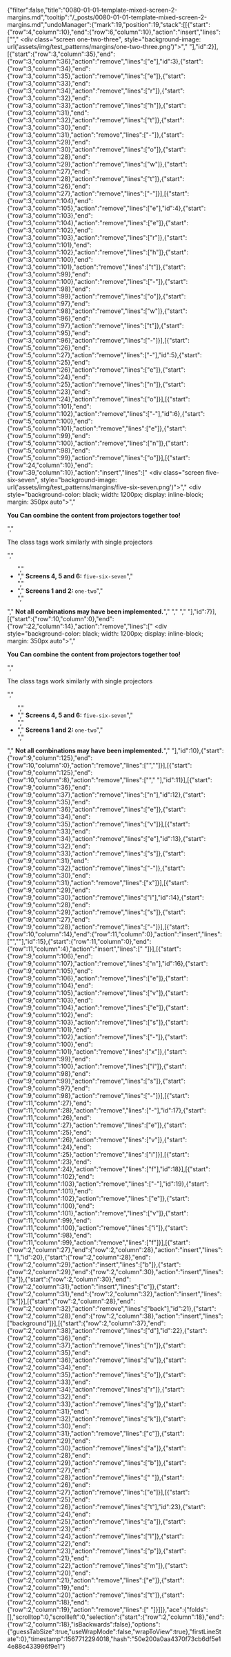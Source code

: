 {"filter":false,"title":"0080-01-01-template-mixed-screen-2-margins.md","tooltip":"/_posts/0080-01-01-template-mixed-screen-2-margins.md","undoManager":{"mark":19,"position":19,"stack":[[{"start":{"row":4,"column":10},"end":{"row":6,"column":10},"action":"insert","lines":["","    <div class=\"screen one-two-three\", style=\"background-image: url('assets/img/test_patterns/margins/one-two-three.png')\">","    </div>"],"id":2}],[{"start":{"row":3,"column":35},"end":{"row":3,"column":36},"action":"remove","lines":["e"],"id":3},{"start":{"row":3,"column":34},"end":{"row":3,"column":35},"action":"remove","lines":["e"]},{"start":{"row":3,"column":33},"end":{"row":3,"column":34},"action":"remove","lines":["r"]},{"start":{"row":3,"column":32},"end":{"row":3,"column":33},"action":"remove","lines":["h"]},{"start":{"row":3,"column":31},"end":{"row":3,"column":32},"action":"remove","lines":["t"]},{"start":{"row":3,"column":30},"end":{"row":3,"column":31},"action":"remove","lines":["-"]},{"start":{"row":3,"column":29},"end":{"row":3,"column":30},"action":"remove","lines":["o"]},{"start":{"row":3,"column":28},"end":{"row":3,"column":29},"action":"remove","lines":["w"]},{"start":{"row":3,"column":27},"end":{"row":3,"column":28},"action":"remove","lines":["t"]},{"start":{"row":3,"column":26},"end":{"row":3,"column":27},"action":"remove","lines":["-"]}],[{"start":{"row":3,"column":104},"end":{"row":3,"column":105},"action":"remove","lines":["e"],"id":4},{"start":{"row":3,"column":103},"end":{"row":3,"column":104},"action":"remove","lines":["e"]},{"start":{"row":3,"column":102},"end":{"row":3,"column":103},"action":"remove","lines":["r"]},{"start":{"row":3,"column":101},"end":{"row":3,"column":102},"action":"remove","lines":["h"]},{"start":{"row":3,"column":100},"end":{"row":3,"column":101},"action":"remove","lines":["t"]},{"start":{"row":3,"column":99},"end":{"row":3,"column":100},"action":"remove","lines":["-"]},{"start":{"row":3,"column":98},"end":{"row":3,"column":99},"action":"remove","lines":["o"]},{"start":{"row":3,"column":97},"end":{"row":3,"column":98},"action":"remove","lines":["w"]},{"start":{"row":3,"column":96},"end":{"row":3,"column":97},"action":"remove","lines":["t"]},{"start":{"row":3,"column":95},"end":{"row":3,"column":96},"action":"remove","lines":["-"]}],[{"start":{"row":5,"column":26},"end":{"row":5,"column":27},"action":"remove","lines":["-"],"id":5},{"start":{"row":5,"column":25},"end":{"row":5,"column":26},"action":"remove","lines":["e"]},{"start":{"row":5,"column":24},"end":{"row":5,"column":25},"action":"remove","lines":["n"]},{"start":{"row":5,"column":23},"end":{"row":5,"column":24},"action":"remove","lines":["o"]}],[{"start":{"row":5,"column":101},"end":{"row":5,"column":102},"action":"remove","lines":["-"],"id":6},{"start":{"row":5,"column":100},"end":{"row":5,"column":101},"action":"remove","lines":["e"]},{"start":{"row":5,"column":99},"end":{"row":5,"column":100},"action":"remove","lines":["n"]},{"start":{"row":5,"column":98},"end":{"row":5,"column":99},"action":"remove","lines":["o"]}],[{"start":{"row":24,"column":10},"end":{"row":39,"column":10},"action":"insert","lines":["    <div class=\"screen five-six-seven\", style=\"background-image: url('assets/img/test_patterns/margins/five-six-seven.png')\">","        <div style=\"background-color: black; width: 1200px; display: inline-block; margin: 350px auto\">","            <p><strong>You Can combine the content from projectors together too!</strong></p>","            <p>The class tags work similarly with single projectors</p>","            <ul>","                <li>","                    <strong>Screens 4, 5 and 6: </strong><code>five-six-seven</code>","                </li>","                <li>","                    <strong>Screens 1 and 2: </strong><code>one-two</code>","                </li>","            </ul>","            <strong>Not all combinations may have been implemented.</strong>","        </div>","        ","    </div>"],"id":7}],[{"start":{"row":10,"column":0},"end":{"row":22,"column":14},"action":"remove","lines":["        <div style=\"background-color: black; width: 1200px; display: inline-block; margin: 350px auto\">","            <p><strong>You Can combine the content from projectors together too!</strong></p>","            <p>The class tags work similarly with single projectors</p>","            <ul>","                <li>","                    <strong>Screens 4, 5 and 6: </strong><code>five-six-seven</code>","                </li>","                <li>","                    <strong>Screens 1 and 2: </strong><code>one-two</code>","                </li>","            </ul>","            <strong>Not all combinations may have been implemented.</strong>","        </div>"],"id":10},{"start":{"row":9,"column":125},"end":{"row":10,"column":0},"action":"remove","lines":["",""]}],[{"start":{"row":9,"column":125},"end":{"row":10,"column":8},"action":"remove","lines":["","        "],"id":11}],[{"start":{"row":9,"column":36},"end":{"row":9,"column":37},"action":"remove","lines":["n"],"id":12},{"start":{"row":9,"column":35},"end":{"row":9,"column":36},"action":"remove","lines":["e"]},{"start":{"row":9,"column":34},"end":{"row":9,"column":35},"action":"remove","lines":["v"]}],[{"start":{"row":9,"column":33},"end":{"row":9,"column":34},"action":"remove","lines":["e"],"id":13},{"start":{"row":9,"column":32},"end":{"row":9,"column":33},"action":"remove","lines":["s"]},{"start":{"row":9,"column":31},"end":{"row":9,"column":32},"action":"remove","lines":["-"]},{"start":{"row":9,"column":30},"end":{"row":9,"column":31},"action":"remove","lines":["x"]}],[{"start":{"row":9,"column":29},"end":{"row":9,"column":30},"action":"remove","lines":["i"],"id":14},{"start":{"row":9,"column":28},"end":{"row":9,"column":29},"action":"remove","lines":["s"]},{"start":{"row":9,"column":27},"end":{"row":9,"column":28},"action":"remove","lines":["-"]}],[{"start":{"row":10,"column":14},"end":{"row":11,"column":0},"action":"insert","lines":["",""],"id":15},{"start":{"row":11,"column":0},"end":{"row":11,"column":4},"action":"insert","lines":["    "]}],[{"start":{"row":9,"column":106},"end":{"row":9,"column":107},"action":"remove","lines":["n"],"id":16},{"start":{"row":9,"column":105},"end":{"row":9,"column":106},"action":"remove","lines":["e"]},{"start":{"row":9,"column":104},"end":{"row":9,"column":105},"action":"remove","lines":["v"]},{"start":{"row":9,"column":103},"end":{"row":9,"column":104},"action":"remove","lines":["e"]},{"start":{"row":9,"column":102},"end":{"row":9,"column":103},"action":"remove","lines":["s"]},{"start":{"row":9,"column":101},"end":{"row":9,"column":102},"action":"remove","lines":["-"]},{"start":{"row":9,"column":100},"end":{"row":9,"column":101},"action":"remove","lines":["x"]},{"start":{"row":9,"column":99},"end":{"row":9,"column":100},"action":"remove","lines":["i"]},{"start":{"row":9,"column":98},"end":{"row":9,"column":99},"action":"remove","lines":["s"]},{"start":{"row":9,"column":97},"end":{"row":9,"column":98},"action":"remove","lines":["-"]}],[{"start":{"row":11,"column":27},"end":{"row":11,"column":28},"action":"remove","lines":["-"],"id":17},{"start":{"row":11,"column":26},"end":{"row":11,"column":27},"action":"remove","lines":["e"]},{"start":{"row":11,"column":25},"end":{"row":11,"column":26},"action":"remove","lines":["v"]},{"start":{"row":11,"column":24},"end":{"row":11,"column":25},"action":"remove","lines":["i"]}],[{"start":{"row":11,"column":23},"end":{"row":11,"column":24},"action":"remove","lines":["f"],"id":18}],[{"start":{"row":11,"column":102},"end":{"row":11,"column":103},"action":"remove","lines":["-"],"id":19},{"start":{"row":11,"column":101},"end":{"row":11,"column":102},"action":"remove","lines":["e"]},{"start":{"row":11,"column":100},"end":{"row":11,"column":101},"action":"remove","lines":["v"]},{"start":{"row":11,"column":99},"end":{"row":11,"column":100},"action":"remove","lines":["i"]},{"start":{"row":11,"column":98},"end":{"row":11,"column":99},"action":"remove","lines":["f"]}],[{"start":{"row":2,"column":27},"end":{"row":2,"column":28},"action":"insert","lines":[" "],"id":20},{"start":{"row":2,"column":28},"end":{"row":2,"column":29},"action":"insert","lines":["b"]},{"start":{"row":2,"column":29},"end":{"row":2,"column":30},"action":"insert","lines":["a"]},{"start":{"row":2,"column":30},"end":{"row":2,"column":31},"action":"insert","lines":["c"]},{"start":{"row":2,"column":31},"end":{"row":2,"column":32},"action":"insert","lines":["k"]}],[{"start":{"row":2,"column":28},"end":{"row":2,"column":32},"action":"remove","lines":["back"],"id":21},{"start":{"row":2,"column":28},"end":{"row":2,"column":38},"action":"insert","lines":["background"]}],[{"start":{"row":2,"column":37},"end":{"row":2,"column":38},"action":"remove","lines":["d"],"id":22},{"start":{"row":2,"column":36},"end":{"row":2,"column":37},"action":"remove","lines":["n"]},{"start":{"row":2,"column":35},"end":{"row":2,"column":36},"action":"remove","lines":["u"]},{"start":{"row":2,"column":34},"end":{"row":2,"column":35},"action":"remove","lines":["o"]},{"start":{"row":2,"column":33},"end":{"row":2,"column":34},"action":"remove","lines":["r"]},{"start":{"row":2,"column":32},"end":{"row":2,"column":33},"action":"remove","lines":["g"]},{"start":{"row":2,"column":31},"end":{"row":2,"column":32},"action":"remove","lines":["k"]},{"start":{"row":2,"column":30},"end":{"row":2,"column":31},"action":"remove","lines":["c"]},{"start":{"row":2,"column":29},"end":{"row":2,"column":30},"action":"remove","lines":["a"]},{"start":{"row":2,"column":28},"end":{"row":2,"column":29},"action":"remove","lines":["b"]},{"start":{"row":2,"column":27},"end":{"row":2,"column":28},"action":"remove","lines":[" "]},{"start":{"row":2,"column":26},"end":{"row":2,"column":27},"action":"remove","lines":["e"]}],[{"start":{"row":2,"column":25},"end":{"row":2,"column":26},"action":"remove","lines":["t"],"id":23},{"start":{"row":2,"column":24},"end":{"row":2,"column":25},"action":"remove","lines":["a"]},{"start":{"row":2,"column":23},"end":{"row":2,"column":24},"action":"remove","lines":["l"]},{"start":{"row":2,"column":22},"end":{"row":2,"column":23},"action":"remove","lines":["p"]},{"start":{"row":2,"column":21},"end":{"row":2,"column":22},"action":"remove","lines":["m"]},{"start":{"row":2,"column":20},"end":{"row":2,"column":21},"action":"remove","lines":["e"]},{"start":{"row":2,"column":19},"end":{"row":2,"column":20},"action":"remove","lines":["t"]},{"start":{"row":2,"column":18},"end":{"row":2,"column":19},"action":"remove","lines":[" "]}]]},"ace":{"folds":[],"scrolltop":0,"scrollleft":0,"selection":{"start":{"row":2,"column":18},"end":{"row":2,"column":18},"isBackwards":false},"options":{"guessTabSize":true,"useWrapMode":false,"wrapToView":true},"firstLineState":0},"timestamp":1567712294018,"hash":"50e200a0aa4370f73cb6df5e14e88c433996f9e1"}